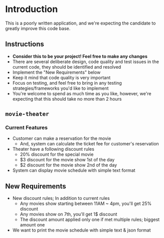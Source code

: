 # Introduction

This is a poorly written application, and we're expecting the candidate to greatly improve this code base.

## Instructions
* **Consider this to be your project! Feel free to make any changes**
* There are several deliberate design, code quality and test issues in the current code, they should be identified and resolved
* Implement the "New Requirements" below
* Keep it mind that code quality is very important
* Focus on testing, and feel free to bring in any testing strategies/frameworks you'd like to implement
* You're welcome to spend as much time as you like, however, we're expecting that this should take no more than 2 hours

## `movie-theater`

### Current Features
* Customer can make a reservation for the movie
  * And, system can calculate the ticket fee for customer's reservation
* Theater have a following discount rules
  * 20% discount for the special movie
  * $3 discount for the movie show 1st of the day
  * $2 discount for the movie show 2nd of the day
* System can display movie schedule with simple text format

## New Requirements
* New discount rules; In addition to current rules
  * Any movies show starting between 11AM ~ 4pm, you'll get 25% discount
  * Any movies show on 7th, you'll get 1$ discount
  * The discount amount applied only one if met multiple rules; biggest amount one
* We want to print the movie schedule with simple text & json format